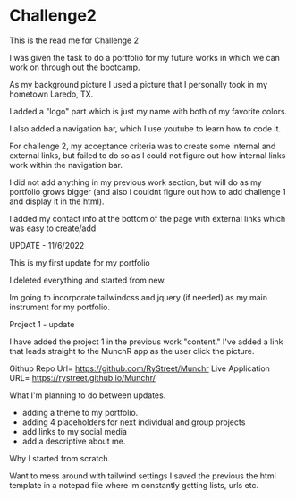 # Challenge2

This is the read me for Challenge 2

I was given the task to do a portfolio for my future works in which we can work on through out the bootcamp.

As my background picture I used a picture that I personally took in my hometown Laredo, TX.

I added a "logo" part which is just my name with both of my favorite colors.

I also added a navigation bar, which I use youtube to learn how to code it. 

For challenge 2, my acceptance criteria was to create some internal and external links, but failed to do so as I could not figure out how internal links work within the navigation bar. 

I did not add anything in my previous work section, but will do as my portfolio grows bigger (and also i couldnt figure out how to add challenge 1 and display it in the html).

I added my contact info at the bottom of the page with external links which was easy to create/add





UPDATE - 11/6/2022

This is my first update for my portfolio

I deleted everything and started from new. 

Im going to incorporate tailwindcss and jquery (if needed) as my main instrument for my portfolio.

Project 1 - update

I have added the project 1 in the previous work "content."
I've added a link that leads straight to the MunchR app as the user click the picture.

Githup Repo Url=  https://github.com/RyStreet/Munchr
Live Application URL= https://rystreet.github.io/Munchr/


What I'm planning to do between updates.

- adding a theme to my portfolio.
- adding 4 placeholders for next individual and group projects
- add links to my social media
- add a descriptive about me.

Why I started from scratch.

Want to mess around with tailwind settings
I saved the previous the html template in a notepad file where im constantly getting lists, urls etc.





